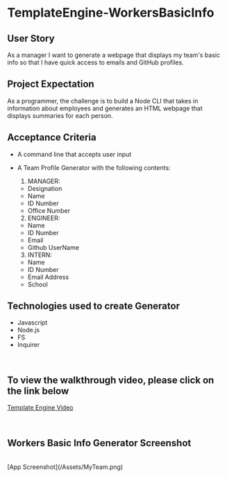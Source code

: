 # TemplateEngine-WorkersBasicInfo


## User Story

As a manager
I want to generate a webpage that displays my team's basic info
so that I have quick access to emails and GitHub profiles.


## Project Expectation

As a programmer, the challenge is to build a Node CLI that takes in information about employees and generates an HTML webpage that displays summaries for each person.

## Acceptance Criteria

* A command line that accepts user input
* A Team Profile Generator with the following contents:
  
  1. MANAGER:
  - Designation
  - Name
  - ID Number
  - Office Number

  2. ENGINEER:
  - Name
  - ID Number
  - Email
  - Github UserName

  3. INTERN:
  - Name
  - ID Number
  - Email Address
  - School

## Technologies used to create Generator

* Javascript
* Node.js
* FS
* Inquirer


<br>

## To view the walkthrough video, please click on the link below

[Template Engine Video](https://drive.google.com/file/d/1saK9VSD55evSBLN8R1F3GDpzNbbl4V0K/view)



<br>

## Workers Basic Info Generator Screenshot
<br>
[App Screenshot](/Assets/MyTeam.png)

